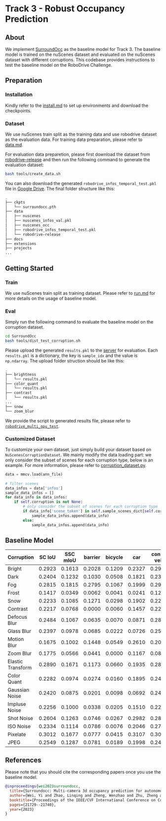 # Track 3 - Robust Occupancy Prediction

## About

We implement [SurroundOcc](https://arxiv.org/abs/2303.09551) as the baseline model for Track 3. The baseline model is trained on the nuScenes dataset and evaluated on the nuScenes dataset with different corruptions. This codebase provides instructions to test the baseline model on the RoboDrive Challenge.

## Preparation

### Installation

Kindly refer to the [install.md](./SurroundOcc/docs/install.md) to set up environments and download the checkpoints. 

### Dataset

We use nuScenes train split as the training data and use robodrive dataset as the evaluation data. For training data preparation, please refer to [data.md](./SurroundOcc/docs/data.md). 

For evaluation data preparetion, please first download the dataset from [robodrive-release](https://drive.google.com/file/d/1FEiBlX9SV69DEaHVfpKcWjkTZQAVSfvw/view?usp=drive_link) and then run the following command to generate the evaluation dataset:

```bash
bash tools/create_data.sh
```

You can also download the generated `robodrive_infos_temporal_test.pkl` file in [Google Drive](https://drive.google.com/drive/folders/1oIIK7ZaIB02-rkbBG84lt3n0bjtQ7Er4?usp=drive_link). The final folder structure like this:

```bash
.
├── ckpts
│   └── surroundocc.pth
├── data
│   ├── nuscenes
│   ├── nuscenes_infos_val.pkl
│   ├── nuscenes_occ
│   ├── robodrive_infos_temporal_test.pkl
│   └── robodrive-release
├── docs
├── extensions
├── projects
...
```

## Getting Started

### Train

We use nuScenes train split as training dataset. Please refer to [run.md](occupancy/SurroundOcc/docs/run.md) for more details on the usage of baseline model.

### Eval

Simply run the following command to evaluate the baseline model on the corruption dataset.

```bash
cd SurroundOcc
bash tools/dist_test_corruption.sh
```

Please upload the generated `results.pkl` to the [server]() for evaluation. Each `results.pkl` is a dictionary, the key is `sample_idx` and the value is `np.ndarray`. The upload folder struction should be like this:

```bash
.
├── brightness
│   └── results.pkl
├── color_quant
│   └── results.pkl
├── contrast
│   └── results.pkl
...
├── snow
└── zoom_blur
```

 We provide the script to generated results file, please refer to [`robodrive_multi_gpu_test`](./SurroundOcc/projects/mmdet3d_plugin/surroundocc/apis/test.py#L110).


### Customized Dataset

To customize your own dataset, just simply build your dataset based on `NuScenesCorruptionDataset`. We mainly modify the data loading part: we only consider the subset of scenes for each corruption type, below is an example. For more information, please refer to [corruption_dataset.py](./SurroundOcc/projects/mmdet3d_plugin/datasets/corruption_dataset.py).

```python
data = mmcv.load(ann_file)
        
# filter scenes
data_infos = data['infos']
sample_data_infos = []
for data_info in data_infos:
    if self.corruption is not None:
        # only consider the subset of scenes for each corruption type
        if data_info['scene_token'] in self.sample_scenes_dict[self.corruption]:
            sample_data_infos.append(data_info)
        else:
            sample_data_infos.append(data_info)
```


## Baseline Model

| Corruption        | SC IoU | SSC mIoU | barrier | bicycle | car    | const. veh | motorcycle | pedestrain | traffic cone | trailer | trunk | drive. suf | other flat | sidewalk | terrian | manmade | vegetation |
| ----------------- | ------ | -------- | ------- | ------- | ------ | ---------- | ---------- | ---------- | ------------ | ------- | ----- | ---------- | ---------- | -------- | ------- | ------- | ---------- |
| Bright | 0.2923 | 0.1613 | 0.2028 | 0.1209 | 0.2327 | 0.2937 | 0.0096 | 0.1923 | 0.1173 | 0.0766 | 0.0000 | 0.2356 | 0.3451 | 0.0438 | 0.1908 | 0.2145 | 0.1083 |
| Dark | 0.2404 | 0.1232 | 0.1030 | 0.0508 | 0.1821 | 0.2305 | 0.0591 | 0.0843 | 0.0294 | 0.0583 | 0.1201 | 0.1846 | 0.2859 | 0.1057 | 0.1503 | 0.1247 | 0.0802 |
| Fog | 0.2815 | 0.1815 | 0.2795 | 0.1067 | 0.1999 | 0.2944 | 0.0536 | 0.1204 | 0.1478 | 0.0803 | 0.1692 | 0.2228 | 0.3258 | 0.2652 | 0.1817 | 0.1876 | 0.1029 |
| Frost | 0.1417 | 0.0349 | 0.0062 | 0.0041 | 0.0241 | 0.1240 | 0.0002 | 0.0037 | 0.0111 | 0.0196 | 0.0052 | 0.0438 | 0.1365 | 0.0118 | 0.0241 | 0.0314 | 0.0373 |
| Snow | 0.2233 | 0.1085 | 0.1271 | 0.0298 | 0.1902 | 0.2272 | 0.0469 | 0.0149 | 0.0595 | 0.0913 | 0.0233 | 0.1110 | 0.2780 | 0.1520 | 0.1107 | 0.0935 | 0.0606 |
| Contrast | 0.2217 | 0.0768 | 0.0000 | 0.0060 | 0.1457 | 0.2217 | 0.0000 | 0.0237 | 0.0511 | 0.0020 | 0.0000 | 0.1725 | 0.2534 | 0.0174 | 0.1069 | 0.0518 | 0.0650 |
| Defocus Blur | 0.2484 | 0.1067 | 0.0635 | 0.0070 | 0.0871 | 0.2857 | 0.0660 | 0.0307 | 0.0494 | 0.0155 | 0.0279 | 0.1546 | 0.2901 | 0.1083 | 0.1811 | 0.0978 | 0.0994 |
| Glass Blur | 0.2397 | 0.0978 | 0.0685 | 0.0222 | 0.0726 | 0.2577 | 0.0018 | 0.0079 | 0.0477 | 0.0677 | 0.0394 | 0.1171 | 0.2793 | 0.1006 | 0.1704 | 0.1257 | 0.0820 |
| Motion Blur | 0.1675 | 0.1002 | 0.1448 | 0.0549 | 0.2610 | 0.2073 | 0.0092 | 0.0270 | 0.0685 | 0.0541 | 0.0000 | 0.1628 | 0.2161 | 0.1223 | 0.0791 | 0.0706 | 0.0528 |
| Zoom Blur | 0.1775 | 0.0566 | 0.0441 | 0.0000 | 0.1167 | 0.0855 | 0.0085 | 0.0008 | 0.0103 | 0.0043 | 0.0265 | 0.0616 | 0.2267 | 0.0400 | 0.0871 | 0.0702 | 0.0637 |
| Elastic Transform | 0.2890 | 0.1671 | 0.1173 | 0.0660 | 0.1935 | 0.2881 | 0.0601 | 0.0506 | 0.1180 | 0.0913 | 0.1838 | 0.2277 | 0.3395 | 0.2026 | 0.2208 | 0.1694 | 0.1239 |
| Color Quant | 0.2282 | 0.0974 | 0.0274 | 0.0160 | 0.1895 | 0.2417 | 0.0032 | 0.0195 | 0.0481 | 0.0238 | 0.0551 | 0.1456 | 0.2725 | 0.1350 | 0.1460 | 0.0428 | 0.0849 |
| Gaussian Noise | 0.2420 | 0.0875 | 0.0201 | 0.0098 | 0.0692 | 0.2420 | 0.0334 | 0.0448 | 0.0248 | 0.0218 | 0.0267 | 0.1075 | 0.2735 | 0.0344 | 0.1719 | 0.0904 | 0.0987 |
| Impluse Noise | 0.2256 | 0.1000 | 0.0338 | 0.0205 | 0.1510 | 0.2209 | 0.0166 | 0.0350 | 0.0399 | 0.0266 | 0.0838 | 0.1580 | 0.2376 | 0.1008 | 0.1621 | 0.0863 | 0.0897 |
| Shot Noise | 0.2604 | 0.1263 | 0.0746 | 0.0267 | 0.2982 | 0.2810 | 0.0694 | 0.0506 | 0.0400 | 0.0210 | 0.0973 | 0.1150 | 0.3019 | 0.1424 | 0.1828 | 0.0767 | 0.0988 |
| ISO Noise | 0.2334 | 0.1114 | 0.0786 | 0.0076 | 0.2046 | 0.2726 | 0.0891 | 0.0169 | 0.0294 | 0.0223 | 0.0271 | 0.1519 | 0.2580 | 0.1207 | 0.1684 | 0.0865 | 0.0855 |
| Pixelate | 0.3012 | 0.1677 | 0.0777 | 0.0415 | 0.3107 | 0.3057 | 0.0879 | 0.1745 | 0.0428 | 0.0518 | 0.0559 | 0.1871 | 0.3377 | 0.2475 | 0.2573 | 0.1448 | 0.1462 |
| JPEG | 0.2549 | 0.1287 | 0.0781 | 0.0189 | 0.1998 | 0.2455 | 0.0932 | 0.1151 | 0.0686 | 0.0530 | 0.1465 | 0.1369 | 0.2963 | 0.1495 | 0.1814 | 0.1052 | 0.0784 |

## References

Please note that you should cite the corresponding papers once you use the baseline model.
```bibtex
@inproceedings{wei2023surroundocc,
  title={Surroundocc: Multi-camera 3d occupancy prediction for autonomous driving},
  author={Wei, Yi and Zhao, Linqing and Zheng, Wenzhao and Zhu, Zheng and Zhou, Jie and Lu, Jiwen},
  booktitle={Proceedings of the IEEE/CVF International Conference on Computer Vision},
  pages={21729--21740},
  year={2023}
}
```